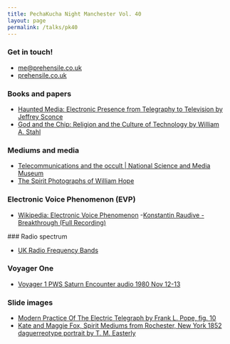 ```yaml
---
title: PechaKucha Night Manchester Vol. 40
layout: page
permalink: /talks/pk40
---
```


### Get in touch!
- [me@prehensile.co.uk](mailto:me@prehensile.co.uk)
- [prehensile.co.uk](https://prehensile.co.uk/)

### Books and papers
- [Haunted Media: Electronic Presence from Telegraphy to Television by Jeffrey Sconce](https://www.dukeupress.edu/haunted-media)
- [God and the Chip: Religion and the Culture of Technology by William A. Stahl](https://books.google.co.uk/books?id=g7L27aJS7WcC&lpg=PP1&pg=PP1#v=onepage&q&f=false)

### Mediums and media
- [Telecommunications and the occult | National Science and Media Museum](https://www.scienceandmediamuseum.org.uk/objects-and-stories/telecommunications-and-occult)
- [The Spirit Photographs of William Hope](https://publicdomainreview.org/collection/the-spirit-photographs-of-william-hope/)

### Electronic Voice Phenomenon (EVP)
- [Wikipedia: Electronic Voice Phenomenon](https://en.wikipedia.org/wiki/Electronic_voice_phenomenon)
-[Konstantin Raudive - Breakthrough (Full Recording)](https://www.youtube.com/watch?v=bxRTguQtHfw)

### Radio spectrum
- [UK Radio Frequency Bands](https://ukspec.tripod.com/spectrum.html)

### Voyager One
- [Voyager 1 PWS Saturn Encounter audio 1980 Nov 12-13](https://www.youtube.com/watch?v=t3oi0_43E3Q)

### Slide images
- [Modern Practice Of The Electric Telegraph by Frank L. Pope, fig. 10](https://www.insulators.info/books/mpet/)
- [Kate and Maggie Fox, Spirit Mediums from Rochester, New York
1852 daguerreotype portrait by T. M. Easterly](http://www.porcelainista.net/?p=12747)